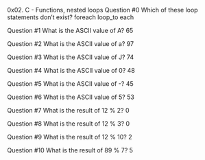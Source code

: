 0x02. C - Functions, nested loops
Question #0
Which of these loop statements don’t exist?
foreach
loop_to
each

Question #1
What is the ASCII value of A?
65

Question #2
What is the ASCII value of a?
97

Question #3
What is the ASCII value of J?
74

Question #4
What is the ASCII value of 0?
48

Question #5
What is the ASCII value of -?
45

Question #6
What is the ASCII value of 5?
53

Question #7
What is the result of 12 % 2?
0

Question #8
What is the result of 12 % 3?
0

Question #9
What is the result of 12 % 10?
2

Question #10
What is the result of 89 % 7?
5
